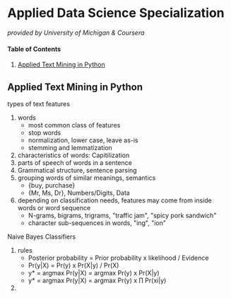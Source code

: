 # Applied Data Science Specialization 
_provided by University of Michigan & Coursera_
#### Table of Contents
1. [Applied Text Mining in Python](#anchor_1)<br/>

## Applied Text Mining in Python<a name="anchor_1"></a>
types of text features
1. words
   - most common class of features
   - stop words
   - normalization, lower case, leave as-is
   - stemming and lemmatization
2. characteristics of words: Capitilization
3. parts of speech of words in a sentence
4. Grammatical structure, sentence parsing
5. grouping words of similar meanings, semantics
   - {buy, purchase}
   - {Mr, Ms, Dr}, Numbers/Digits, Data
6. depending on classification needs, features may come from inside words or word sequence
   - N-grams, bigrams, trigrams, "traffic jam", "spicy pork sandwich"
   - character sub-sequences in words, "ing", "ion"

Naive Bayes Classifiers
1. rules
   - Posterior probability  = Prior probability x likelihood / Evidence
   - Pr(y|X) = Pr(y) x Pr(X|y) / Pr(X)
   - y* = argmax Pr(y|X) = argmax Pr(y) x Pr(X|y)
   - y* = argmax Pr(y|X) = argmax Pr(y) x ∏ Pr(xi|y)
2. 
   
